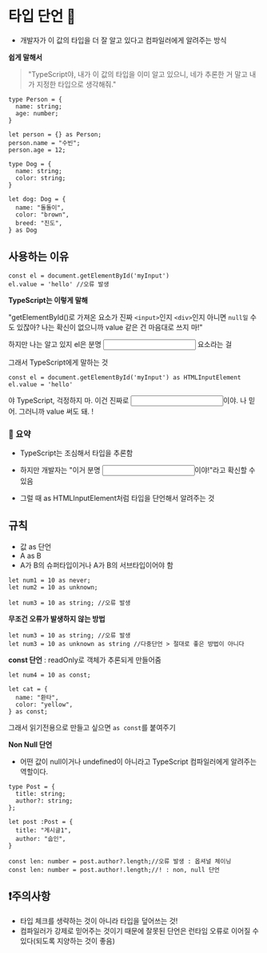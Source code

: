 # 타입 단언 🍞

- 개발자가 이 값의 타입을 더 잘 알고 있다고 컴파일러에게 알려주는 방식 <br />

**쉽게 말해서**
> "TypeScript야, 내가 이 값의 타입을 이미 알고 있으니, 네가 추론한 거 말고 내가 지정한 타입으로 생각해줘."

```tsx
type Person = {
  name: string;
  age: number;
}

let person = {} as Person;
person.name = "수빈";
person.age = 12;
```
```tsx
type Dog = {
  name: string;
  color: string;
}

let dog: Dog = {
  name: "돌돌이",
  color: "brown",
  breed: "진도",
} as Dog
```
## 사용하는 이유 

```tsx
const el = document.getElementById('myInput')
el.value = 'hello' //오류 발생 
```
**TypeScript는 이렇게 말해** <br/>

"getElementById()로 가져온 요소가 진짜 `<input>`인지 `<div>`인지 아니면 `null일` 수도 있잖아?
나는 확신이 없으니까 value 같은 건 마음대로 쓰지 마!"

하지만 나는 알고 있지 el은 분명 <input> 요소라는 걸 <br />

그래서 TypeScript에게 말하는 것

```tsx
const el = document.getElementById('myInput') as HTMLInputElement
el.value = 'hello' 
```

야 TypeScript, 걱정하지 마.
이건 진짜로 <input>이야. 나 믿어. 그러니까 value 써도 돼. !

### 🎯 요약

- TypeScript는 조심해서 타입을 추론함

- 하지만 개발자는 "이거 분명 <input>이야!"라고 확신할 수 있음

- 그럴 때 as HTMLInputElement처럼 타입을 단언해서 알려주는 것


## 규칙 
- 값 as 단언
- A as B
- A가 B의 슈퍼타입이거나 A가 B의 서브타입이어야 함

```tsx  
let num1 = 10 as never;
let num2 = 10 as unknown;

let num3 = 10 as string; //오류 발생
```
**무조건 오류가 발생하지 않는 방법**
```tsx
let num3 = 10 as string; //오류 발생
let num3 = 10 as unknown as string //다중단언 > 절대로 좋은 방법이 아니다
```
**const 단언** : readOnly로 객체가 추론되게 만들어줌
```tsx
let num4 = 10 as const;

let cat = {
  name: "환타",
  color: "yellow",
} as const;

```
그래서 읽기전용으로 만들고 싶으면 `as const`를 붙여주기

**Non Null 단언**
- 어떤 값이 null이거나 undefined이 아니라고 TypeScript 컴파일러에게 알려주는 역할이다.

```tsx
type Post = {
  title: string;
  author?: string;
};

let post :Post = {
  title: "게시글1",
  author: "숩인",
}

const len: number = post.author?.length;//오류 발생 : 옵셔널 체이닝
const len: number = post.author!.length;//! : non, null 단언 
```

## ❗주의사항

- 타입 체크를 생략하는 것이 아니라 타입을 덮어쓰는 것! 
- 컴파일러가 강제로 믿어주는 것이기 때문에 잘못된 단언은 런타임 오류로 이어질 수 있다(되도록 지양하는 것이 좋음)

